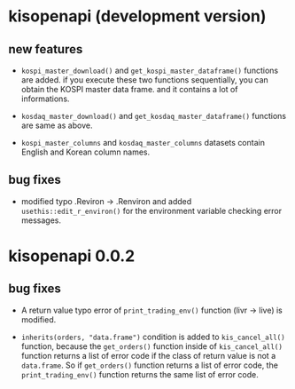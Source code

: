 # kisopenapi (development version)

## new features

* `kospi_master_download()` and `get_kospi_master_dataframe()` functions are added. if you execute these two functions sequentially, you can obtain the KOSPI master data frame. and it contains a lot of informations.

* `kosdaq_master_download()` and `get_kosdaq_master_dataframe()` functions are same as above.

* `kospi_master_columns` and `kosdaq_master_columns` datasets contain English and Korean column names.

## bug fixes

* modified typo .Reviron -> .Renviron and added `usethis::edit_r_environ()` for the environment variable checking error messages.


# kisopenapi 0.0.2

## bug fixes

* A return value typo error of `print_trading_env()` function (livr -\> live) is modified.

* `inherits(orders, "data.frame")` condition is added to `kis_cancel_all()` function, because the `get_orders()` function inside of `kis_cancel_all()` function returns a list of error code if the class of return value is not a `data.frame`. So if `get_orders()` function returns a list of error code, the `print_trading_env()` function returns the same list of error code.
